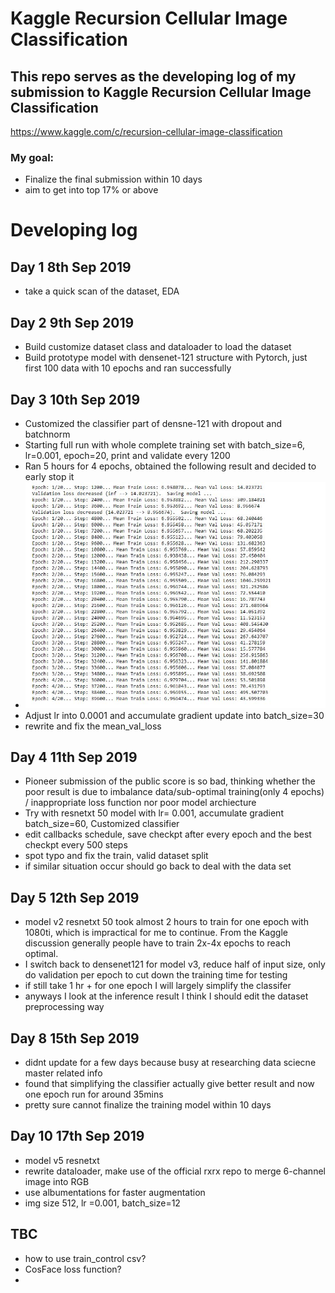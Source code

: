 # Kaggle Recursion Cellular Image Classification
## This repo serves as the developing log of my submission to Kaggle Recursion Cellular Image Classification
https://www.kaggle.com/c/recursion-cellular-image-classification

### My goal:
- Finalize the final submission within 10 days
- aim to get into top 17% or above

# Developing log
## Day 1 8th Sep 2019
- take a quick scan of the dataset, EDA

## Day 2 9th Sep 2019
- Build customize dataset class and dataloader to load the dataset
- Build prototype model with densenet-121 structure with Pytorch, just first 100 data with 10 epochs and ran successfully

## Day 3 10th Sep 2019
- Customized the classifier part of densne-121 with dropout and batchnorm
- Starting full run with whole complete training set with batch_size=6, lr=0.001, epoch=20, print and validate every 1200
- Ran 5 hours for 4 epochs, obtained the following result and decided to early stop it <br/>
- ![v1](https://github.com/fiyero/RCIC_kaggle/blob/master/1st_run.JPG)<br/>
- Adjust lr into 0.0001 and accumulate gradient update into batch_size=30
- rewrite and fix the mean_val_loss

## Day 4 11th Sep 2019
- Pioneer submission of the public score is so bad, thinking whether the poor result is due to imbalance data/sub-optimal training(only 4 epochs) / inappropriate loss function nor poor model archiecture
- Try with resnetxt 50 model with lr= 0.001, accumulate gradient batch_size=60, Customized classifier
- edit callbacks schedule, save checkpt after every epoch and the best checkpt every 500 steps
- spot typo and fix the train, valid dataset split
- if similar situation occur should go back to deal with the data set

## Day 5 12th Sep 2019
- model v2 resnetxt 50 took almost 2 hours to train for one epoch with 1080ti, which is impractical for me to continue. From the Kaggle discussion generally people have to train 2x-4x epochs to reach optimal. 
- I switch back to densenet121 for model v3, reduce half of input size, only do validation per epoch to cut down the training time for testing
- if still take 1 hr + for one epoch I will largely simplify the classifer 
- anyways I look at the inference result I think I should edit the dataset preprocessing way 

## Day 8 15th Sep 2019
- didnt update for a few days because busy at researching data sciecne master related info
- found that simplifying the classifier actually give better result and now one epoch run for around 35mins
- pretty sure cannot finalize the training model within 10 days

## Day 10 17th Sep 2019
- model v5 resnetxt
- rewrite dataloader, make use of the official rxrx repo to merge 6-channel image into RGB
- use albumentations for faster augmentation
- img size 512, lr =0.001, batch_size=12

## TBC
- how to use train_control csv?
- CosFace loss function?
- 
